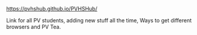 https://pvhshub.github.io/PVHSHub/

Link for all PV students, adding new stuff all the time, Ways to get different browsers and PV Tea.
